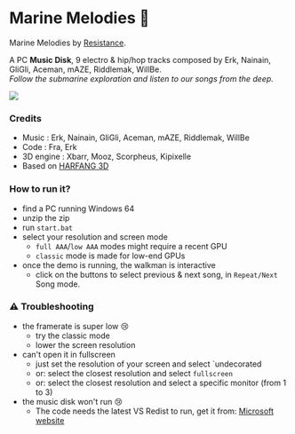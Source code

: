 # Marine Melodies :musical_note:

Marine Melodies by [Resistance](http://resistance.no/).

A PC **Music Disk**, 9 electro & hip/hop tracks composed by Erk, Nainain, GliGli, Aceman, mAZE, Riddlemak, WillBe.<br>
_Follow the submarine exploration and listen to our songs from the deep._

![](https://github.com/astrofra/demo-marine-melodies/raw/main/img/marine-melodies-screenshot_000.png)

### Credits

* Music : Erk, Nainain, GliGli, Aceman, mAZE, Riddlemak, WillBe
* Code : Fra, Erk
* 3D engine : Xbarr, Mooz, Scorpheus, Kipixelle
* Based on [HARFANG 3D](http://www.github.com/harfang3d)

### How to run it?

* find a PC running Windows 64
* unzip the zip
* run `start.bat`
* select your resolution and screen mode
   * `full AAA`/`low AAA` modes might require a recent GPU
   * `classic` mode is made for low-end GPUs
* once the demo is running, the walkman is interactive
   * click on the buttons to select previous & next song, in `Repeat/Next` Song mode.
   
   
### :warning: Troubleshooting

* the framerate is super low :cry:
   * try the classic mode
   * lower the screen resolution
* can't open it in fullscreen
   * just set the resolution of your screen and select `undecorated
   * or: select the closest resolution and select `fullscreen`
   * or: select the closest resolution and select a specific monitor (from 1 to 3)
* the music disk won't run :cry:
   * The code needs the latest VS Redist to run, get it from: [Microsoft website](https://aka.ms/vs/17/release/vc_redist.x64.exe)
